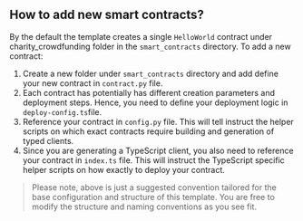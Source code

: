 ## How to add new smart contracts?

By the default the template creates a single `HelloWorld` contract under charity_crowdfunding folder in the `smart_contracts` directory. To add a new contract:

1. Create a new folder under `smart_contracts` directory and add define your new contract in `contract.py` file.
2. Each contract has potentially has different creation parameters and deployment steps. Hence, you need to define your deployment logic in `deploy-config.ts`file.
3. Reference your contract in `config.py` file. This will tell instruct the helper scripts on which exact contracts require building and generation of typed clients.
4. Since you are generating a TypeScript client, you also need to reference your contract in `index.ts` file. This will instruct the TypeScript specific helper scripts on how exactly to deploy your contract.

> Please note, above is just a suggested convention tailored for the base configuration and structure of this template. You are free to modify the structure and naming conventions as you see fit.
